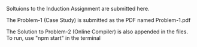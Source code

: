 Soltuions to the Induction Assignment are submitted here.

The Problem-1 (Case Study) is submitted as the PDF named Problem-1.pdf

The Solution to Problem-2 (Online Compiler) is also appended in the files. 
To run, use "npm start" in the terminal 
